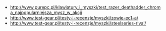 - http://www.purepc.pl/klawiatury_i_myszki/test_razer_deathadder_chroma_najpopularniejsza_mysz_w_akcji
- http://www.test-gear.pl/testy-i-recenzje/myszki/zowie-ec1-a/
- http://www.test-gear.pl/testy-i-recenzje/myszki/steelseries-rival/
